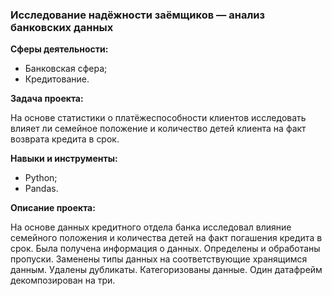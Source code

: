 ### Исследование надёжности заёмщиков — анализ банковских данных

**Сферы деятельности:**

- Банковская сфера;
- Кредитование.

**Задача проекта:**

На основе статистики о платёжеспособности клиентов исследовать влияет ли семейное положение и количество детей клиента на факт возврата кредита в срок.

**Навыки и инструменты:**

- Python;
- Pandas.

**Описание проекта:**

На основе данных кредитного отдела банка исследовал влияние семейного положения и количества детей на факт погашения кредита в срок. Была получена информация о данных. Определены и обработаны пропуски. Заменены типы данных на соответствующие хранящимся данным. Удалены дубликаты. Категоризованы данные. Один датафрейм декомпозирован на три.
